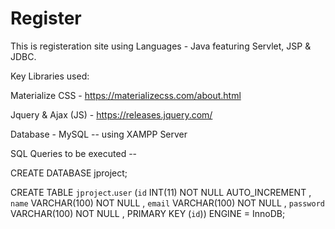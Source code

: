 # Register
This is registeration site using Languages - Java featuring Servlet, JSP & JDBC.

Key Libraries used:

Materialize CSS - https://materializecss.com/about.html

Jquery & Ajax (JS) - https://releases.jquery.com/

Database - MySQL -- using XAMPP Server

SQL Queries to be executed --

CREATE DATABASE jproject;

CREATE TABLE `jproject`.`user` (`id` INT(11) NOT NULL AUTO_INCREMENT , `name` VARCHAR(100) NOT NULL , `email` VARCHAR(100) NOT NULL , `password` VARCHAR(100) NOT NULL , PRIMARY KEY (`id`)) ENGINE = InnoDB;
